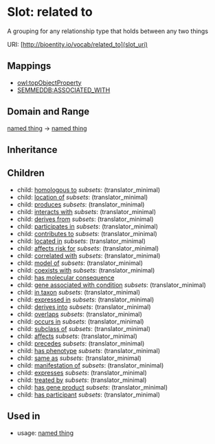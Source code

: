 # Slot: related to


A grouping for any relationship type that holds between any two things

URI: [http://bioentity.io/vocab/related_to](slot_uri)
## Mappings

 * [owl:topObjectProperty](http://purl.obolibrary.org/obo/owl_topObjectProperty)
 * [SEMMEDDB:ASSOCIATED_WITH](http://purl.obolibrary.org/obo/SEMMEDDB_ASSOCIATED_WITH)
## Domain and Range

[named thing](NamedThing.md) -> [named thing](NamedThing.md)
## Inheritance

## Children

 *  child: [homologous to](homologous_to.md) *subsets*: (translator_minimal)
 *  child: [location of](location_of.md) *subsets*: (translator_minimal)
 *  child: [produces](produces.md) *subsets*: (translator_minimal)
 *  child: [interacts with](interacts_with.md) *subsets*: (translator_minimal)
 *  child: [derives from](derives_from.md) *subsets*: (translator_minimal)
 *  child: [participates in](participates_in.md) *subsets*: (translator_minimal)
 *  child: [contributes to](contributes_to.md) *subsets*: (translator_minimal)
 *  child: [located in](located_in.md) *subsets*: (translator_minimal)
 *  child: [affects risk for](affects_risk_for.md) *subsets*: (translator_minimal)
 *  child: [correlated with](correlated_with.md) *subsets*: (translator_minimal)
 *  child: [model of](model_of.md) *subsets*: (translator_minimal)
 *  child: [coexists with](coexists_with.md) *subsets*: (translator_minimal)
 *  child: [has molecular consequence](has_molecular_consequence.md)
 *  child: [gene associated with condition](gene_associated_with_condition.md) *subsets*: (translator_minimal)
 *  child: [in taxon](in_taxon.md) *subsets*: (translator_minimal)
 *  child: [expressed in](expressed_in.md) *subsets*: (translator_minimal)
 *  child: [derives into](derives_into.md) *subsets*: (translator_minimal)
 *  child: [overlaps](overlaps.md) *subsets*: (translator_minimal)
 *  child: [occurs in](occurs_in.md) *subsets*: (translator_minimal)
 *  child: [subclass of](subclass_of.md) *subsets*: (translator_minimal)
 *  child: [affects](affects.md) *subsets*: (translator_minimal)
 *  child: [precedes](precedes.md) *subsets*: (translator_minimal)
 *  child: [has phenotype](has_phenotype.md) *subsets*: (translator_minimal)
 *  child: [same as](same_as.md) *subsets*: (translator_minimal)
 *  child: [manifestation of](manifestation_of.md) *subsets*: (translator_minimal)
 *  child: [expresses](expresses.md) *subsets*: (translator_minimal)
 *  child: [treated by](treated_by.md) *subsets*: (translator_minimal)
 *  child: [has gene product](has_gene_product.md) *subsets*: (translator_minimal)
 *  child: [has participant](has_participant.md) *subsets*: (translator_minimal)
## Used in

 *  usage: [named thing](NamedThing.md)
